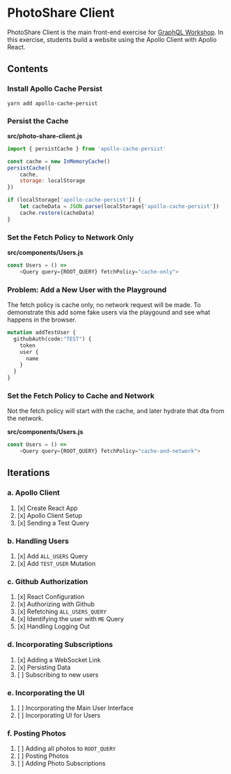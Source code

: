 PhotoShare Client
===============
PhotoShare Client is the main front-end  exercise for [GraphQL Workshop](https://www.graphqlworkshop.com). In this exercise, students build a website using the Apollo Client with Apollo React.

Contents
---------------

### Install Apollo Cache Persist

`yarn add apollo-cache-persist`

### Persist the Cache
__src/photo-share-client.js__
```javascript
import { persistCache } from 'apollo-cache-persist'

const cache = new InMemoryCache()
persistCache({
    cache,
    storage: localStorage
})

if (localStorage['apollo-cache-persist']) {
    let cacheData = JSON.parse(localStorage['apollo-cache-persist'])
    cache.restore(cacheData)
}
```

### Set the Fetch Policy to Network Only

__src/components/Users.js__
```javascript
const Users = () =>
    <Query query={ROOT_QUERY} fetchPolicy="cache-only">
```

### Problem: Add a New User with the Playground
The fetch policy is cache only, no network request will be made. To demonstrate this add some fake users via the playgound and see what happens in the browser.

```graphql
mutation addTestUser {
  githubAuth(code:"TEST") {
    token 
    user {
      name
    }
  }
}
```

### Set the Fetch Policy to Cache and Network
Not the fetch policy will start with the cache, and later hydrate that dta from the network.

__src/components/Users.js__
```javascript
const Users = () =>
    <Query query={ROOT_QUERY} fetchPolicy="cache-and-network">
```

Iterations
---------------

### a. Apollo Client

1. [x] Create React App
2. [x] Apollo Client Setup
3. [x] Sending a Test Query

### b. Handling Users

1. [x] Add `ALL_USERS` Query
2. [x] Add `TEST_USER` Mutation

### c. Github Authorization

1. [x] React Configuration
2. [x] Authorizing with Github
3. [x] Refetching `ALL_USERS_QUERY`
4. [x] Identifying the user with `ME` Query
5. [x] Handling Logging Out

### d. Incorporating Subscriptions

1. [x] Adding a WebSocket Link
2. [x] Persisting Data
3. [ ] Subscribing to new users

### e. Incorporating the UI

1. [ ] Incorporating the Main User Interface
2. [ ] Incorporating UI for Users

### f. Posting Photos

1. [ ] Adding all photos to `ROOT_QUERY`
2. [ ] Posting Photos
3. [ ] Adding Photo Subscriptions
